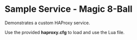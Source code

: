 # Sample Service - Magic 8-Ball

Demonstrates a custom HAProxy service.

Use the provided **haproxy.cfg** to load and use the Lua file.